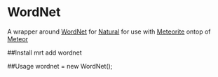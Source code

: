 WordNet
===============
A wrapper around [WordNet](https://github.com/moos/WNdb) for [Natural](https://github.com/NaturalNode/natural) for use with [Meteorite](https://github.com/oortcloud/meteorite) ontop of [Meteor](http://meteor.com)

##Install
mrt add wordnet

##Usage
wordnet = new WordNet();

